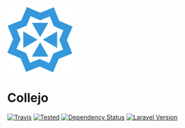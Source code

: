 ![Collejo](https://raw.githubusercontent.com/codebreez/collejo-app/master/src/resources/assets/images/collejo_mid.png)

# Collejo

[![Travis](https://img.shields.io/travis/codebreez/collejo.svg?maxAge=2592000)](https://travis-ci.org/codebreez/collejo)
[![Tested](https://php-eye.com/badge/codebreez/collejo/tested.svg?branch=master)](https://php-eye.com/package/codebreez/collejo)
[![Dependency Status](https://img.shields.io/versioneye/d/user/projects/57d94e151b70a700396255cd.svg)](https://www.versioneye.com/user/projects/57d94e151b70a700396255cd?child=summary)
[![Laravel Version](https://img.shields.io/badge/Laravel-5.3.*-brightgreen.svg)]()
